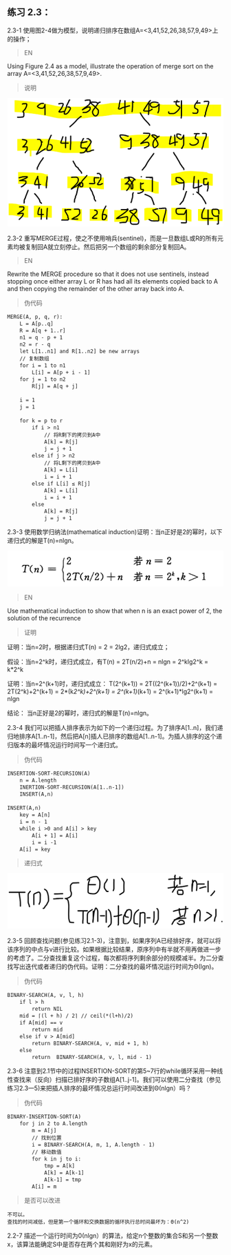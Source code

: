 ## 练习 2.3：

2.3-1 使用图2-4做为模型，说明递归排序在数组A=<3,41,52,26,38,57,9,49>上的操作；

> EN

Using Figure 2.4 as a model, illustrate the operation of merge sort on the array
A=<3,41,52,26,38,57,9,49>.

> 说明

![operation](/CLRS/attach/clrs-e-2-3-1.png)

2.3-2 重写MERGE过程，使之不使用哨兵(sentinel)，而是一旦数组L或R的所有元素均被复制回A就立刻停止。然后把另一个数组的剩余部分复制回A。

> EN

Rewrite the MERGE procedure so that it does not use sentinels, instead stopping
once either array L or R has had all its elements copied back to A and then copying
the remainder of the other array back into A.

> 伪代码
```
MERGE(A, p, q, r):
    L = A[p..q]
    R = A[q + 1..r]
    n1 = q - p + 1
    n2 = r - q
    let L[1..n1] and R[1..n2] be new arrays
    // 复制数组
    for i = 1 to n1
        L[i] = A[p + i - 1]
    for j = 1 to n2
        R[j] = A[q + j]

    i = 1
    j = 1
    
    for k = p to r
        if i > n1
            // 将R剩下的拷贝到A中
            A[k] = R[j]
            j = j + 1
        else if j > n2
            // 将L剩下的拷贝到A中
            A[k] = L[i]
            i = i + 1
        else if L[i] ≤ R[j]
            A[k] = L[i]
            i = i + 1
        else
            A[k] = R[j]
            j = j + 1
```

2.3-3 使用数学归纳法(mathematical induction)证明：当n正好是2的幂时，以下递归式的解是T(n)=nlgn。

![recurrence](/CLRS/attach/clrs-e-2-3-2.png)

> EN

Use mathematical induction to show that when n is an exact power of 2, the solution
of the recurrence

> 证明

证明：当n=2时，根据递归式T(n) = 2 = 2lg2，递归式成立；

假设：当n=2^k时，递归式成立，有T(n) = 2T(n/2)+n = nlgn = 2^klg2^k = k*2^k

证明：当n=2^(k+1)时，递归式成立：
T(2^(k+1)) = 2T((2^(k+1))/2)+2^(k+1)
         = 2T(2^k)+2^(k+1)
         = 2*(k*2^k)+2^(k+1)
         = 2^(k+1)*(k+1)
         = 2^(k+1)*lg2^(k+1)
         = nlgn

结论： 当n正好是2的幂时，递归式的解是T(n)=nlgn。

2.3-4 我们可以把插人排序表示为如下的一个递归过程。为了排序A[1..n]，我们递归地排序A[1..n-1]，然后把A[n]插人已排序的数组A[1..n-1]。为插人排序的这个递归版本的最坏情况运行时间写一个递归式。

> 伪代码
```
INSERTION-SORT-RECURSION(A)
    n = A.length
    INERTION-SORT-RECURSION(A[1..n-1])
    INSERT(A,n)

INSERT(A,n)
    key = A[n]
    i = n - 1
    while i >0 and A[i] > key
        A[i + 1] = A[i]
        i = i -1
    A[i] = key    
```

>递归式

![recurrence](/CLRS/attach/clrs-e-2-3-4.png)

2.3-5 回顾查找问题(参见练习2.1-3)，注意到，如果序列A已经排好序，就可以将该序列的中点与v进行比较。如果根据比较结果，原序列中有半就不用再做进一步的考虑了。二分查找重复这个过程，每次都将序列剩余部分的规模减半。为二分查找写出迭代或者递归的伪代码。证明：二分查找的最坏情况运行时间为Θ(lgn)。

>伪代码
```
BINARY-SEARCH(A, v, l, h)
    if l > h
        return NIL
    mid = ⌈(l + h) / 2⌉ // ceil(*(l+h)/2)
    if A[mid] == v
        return mid
    else if v > A[mid]
        return BINARY-SEARCH(A, v, mid + 1, h)
    else
        return  BINARY-SEARCH(A, v, l, mid - 1)
```

2.3-6 注意到2.1节中的过程INSERTION-SORT的第5~7行的while循环采用一种线性查找来（反向）扫描已排好序的子数组A[1..j-1]。我们可以使用二分查找（参见练习2.3一5)来把插人排序的最坏情况总运行时间改进到Θ(nlgn）吗？

>伪代码
```
BINARY-INSERTION-SORT(A)
    for j in 2 to A.length
        m = A[j]
        // 找到位置
        i = BINARY-SEARCH(A, m, 1, A.length - 1)
        // 移动数值
        for k in j to i:
            tmp = A[k]
            A[k] = A[k-1] 
            A[k-1] = tmp
        A[i] = m
```

> 是否可以改进
```
不可以。
查找的时间减低，但是第一个循环和交换数据的循环执行总时间最坏为：Θ(n^2)
```

2.2-7 描述一个运行时间为0(nlgn）的算法，给定n个整数的集合S和另一个整数x，该算法能确定S中是否存在两个其和刚好为x的元素。